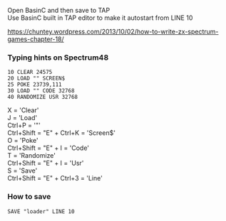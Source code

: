
Open BasinC and then save to TAP  
Use BasinC built in TAP editor to make it autostart from LINE 10  


https://chuntey.wordpress.com/2013/10/02/how-to-write-zx-spectrum-games-chapter-18/  

### Typing hints on Spectrum48  
```
10 CLEAR 24575
20 LOAD "" SCREEN$
25 POKE 23739,111
30 LOAD "" CODE 32768
40 RANDOMIZE USR 32768
```

X = 'Clear'  
J = 'Load'  
Ctrl+P = '"'  
Ctrl+Shift = "E" +  Ctrl+K = 'Screen$'  
O = 'Poke'  
Ctrl+Shift = "E" + I = 'Code'  
T = 'Randomize'  
Ctrl+Shift = "E" + I = 'Usr'  
S = 'Save'  
Ctrl+Shift = "E" +  Ctrl+3 = 'Line'  

### How to save
```
SAVE "loader" LINE 10
```
